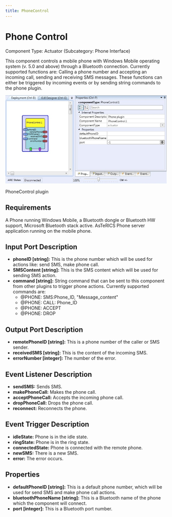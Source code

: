 ```yaml
---
title: PhoneControl
---
```


# Phone Control

Component Type: Actuator (Subcategory: Phone Interface)

This component controls a mobile phone with Windows Mobile operating system (v. 5.0 and above) through a Bluetooth connection. Currently supported functions are: Calling a phone number and accepting an incoming call, sending and receiving SMS messages. These functions can either be triggered by incoming events or by sending string commands to the phone plugin.

![Screenshot: PhoneControl plugin](img/phonecontrol.jpg "Screenshot: PhoneControl plugin")

PhoneControl plugin

## Requirements

A Phone running Windows Mobile, a Bluetooth dongle or Bluetooth HW support, Microsoft Bluetooth stack active. AsTeRICS Phone server application running on the mobile phone.

## Input Port Description

*   **phoneID \[string\]:** This is the phone number which will be used for actions like: send SMS, make phone call.
*   **SMSContent \[string\]:** This is the SMS content which will be used for sending SMS action.
*   **command \[string\]:** String command that can be sent to this component from other plugins to trigger phone actions. Currently supported commands are:
    *   @PHONE: SMS:Phone\_ID, "Message\_content"
    *   @PHONE: CALL: Phone\_ID
    *   @PHONE: ACCEPT
    *   @PHONE: DROP

## Output Port Description

*   **remotePhoneID \[string\]:** This is a phone number of the caller or SMS sender.
*   **receivedSMS \[string\]:** This is the content of the incoming SMS.
*   **errorNumber \[integer\]:** The number of the error.

## Event Listener Description

*   **sendSMS:** Sends SMS.
*   **makePhoneCall:** Makes the phone call.
*   **acceptPhoneCall:** Accepts the incoming phone call.
*   **dropPhoneCall:** Drops the phone call.
*   **reconnect:** Reconnects the phone.

## Event Trigger Description

*   **idleState:** Phone is in the idle state.
*   **ringState:** Phone is in the ring state.
*   **connectedState:** Phone is connected with the remote phone.
*   **newSMS:** There is a new SMS.
*   **error:** The error occurs.

## Properties

*   **defaultPhoneID \[string\]:** This is a default phone number, which will be used for send SMS and make phone call actions.
*   **bluetoothPhoneName \[string\]:** This is a Bluetooth name of the phone which the component will connect.
*   **port \[integer\]:** This is a Bluetooth port number.